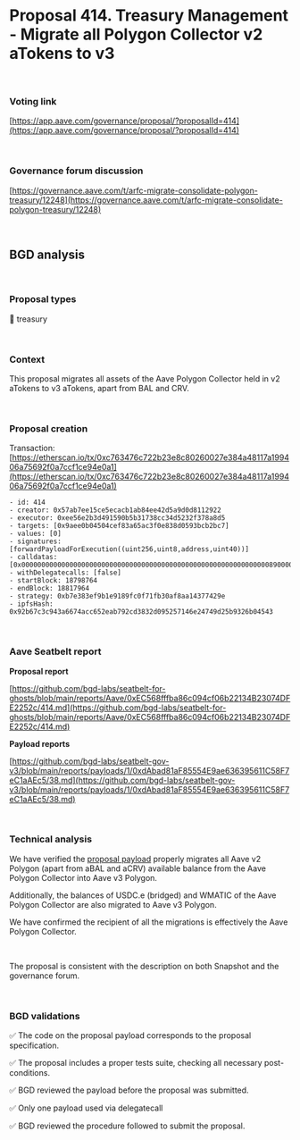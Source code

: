 # Proposal 414. Treasury Management - Migrate all Polygon Collector v2 aTokens to v3

<br>

### Voting link

[https://app.aave.com/governance/proposal/?proposalId=414](https://app.aave.com/governance/proposal/?proposalId=414)

<br>

### Governance forum discussion

[https://governance.aave.com/t/arfc-migrate-consolidate-polygon-treasury/12248](https://governance.aave.com/t/arfc-migrate-consolidate-polygon-treasury/12248)

<br>

## BGD analysis

<br>

### Proposal types

:bank: treasury

<br>

### Context

This proposal migrates all assets of the Aave Polygon Collector held in v2 aTokens to v3 aTokens, apart from BAL and CRV.


<br>

### Proposal creation

Transaction: [https://etherscan.io/tx/0xc763476c722b23e8c80260027e384a48117a199406a75692f0a7ccf1ce94e0a1](https://etherscan.io/tx/0xc763476c722b23e8c80260027e384a48117a199406a75692f0a7ccf1ce94e0a1)

```
- id: 414
- creator: 0x57ab7ee15ce5ecacb1ab84ee42d5a9d0d8112922
- executor: 0xee56e2b3d491590b5b31738cc34d5232f378a8d5
- targets: [0x9aee0b04504cef83a65ac3f0e838d0593bcb2bc7]
- values: [0]
- signatures: [forwardPayloadForExecution((uint256,uint8,address,uint40))]
- calldatas: [0x00000000000000000000000000000000000000000000000000000000000000890000000000000000000000000000000000000000000000000000000000000001000000000000000000000000401b5d0294e23637c18fcc38b1bca814cda2637c0000000000000000000000000000000000000000000000000000000000000016]
- withDelegatecalls: [false]
- startBlock: 18798764
- endBlock: 18817964
- strategy: 0xb7e383ef9b1e9189fc0f71fb30af8aa14377429e
- ipfsHash: 0x92b67c3c943a6674acc652eab792cd3832d095257146e24749d25b9326b04543
```

<br>

### Aave Seatbelt report

**Proposal report**

[https://github.com/bgd-labs/seatbelt-for-ghosts/blob/main/reports/Aave/0xEC568fffba86c094cf06b22134B23074DFE2252c/414.md](https://github.com/bgd-labs/seatbelt-for-ghosts/blob/main/reports/Aave/0xEC568fffba86c094cf06b22134B23074DFE2252c/414.md)

**Payload reports**

[https://github.com/bgd-labs/seatbelt-gov-v3/blob/main/reports/payloads/1/0xdAbad81aF85554E9ae636395611C58F7eC1aAEc5/38.md](https://github.com/bgd-labs/seatbelt-gov-v3/blob/main/reports/payloads/1/0xdAbad81aF85554E9ae636395611C58F7eC1aAEc5/38.md)


<br>

### Technical analysis

We have verified the [proposal payload](https://polygonscan.com/address/0x31B7F31dcCF8E8127a6f1619e6624A2a5Ef6713B#code#F1#L45) properly migrates all Aave v2 Polygon (apart from aBAL and aCRV) available balance from the Aave Polygon Collector into Aave v3 Polygon.

Additionally, the balances of USDC.e (bridged) and WMATIC of the Aave Polygon Collector are also migrated to Aave v3 Polygon.

We have confirmed the recipient of all the migrations is effectively the Aave Polygon Collector.

<br>

The proposal is consistent with the description on both Snapshot and the governance forum.

<br>

### BGD validations

:white_check_mark: The code on the proposal payload corresponds to the proposal specification.

:white_check_mark: The proposal includes a proper tests suite, checking all necessary post-conditions.

:white_check_mark: BGD reviewed the payload before the proposal was submitted.

:white_check_mark: Only one payload used via delegatecall

:white_check_mark: BGD reviewed the procedure followed to submit the proposal.

